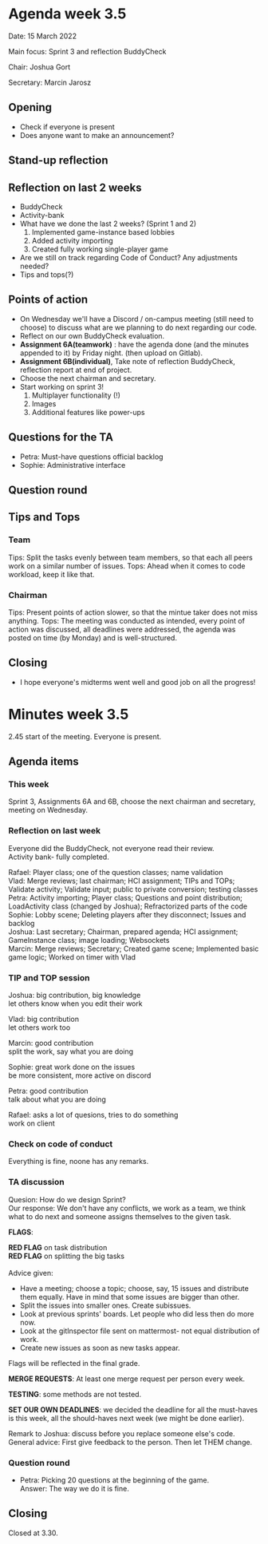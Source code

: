 # Agenda week 3.5

Date: 15 March 2022

Main focus: Sprint 3 and reflection BuddyCheck

Chair: Joshua Gort

Secretary: Marcin Jarosz

## Opening

- Check if everyone is present
- Does anyone want to make an announcement?

## Stand-up reflection

## Reflection on last 2 weeks

- BuddyCheck
- Activity-bank
- What have we done the last 2 weeks? (Sprint 1 and 2)
    1. Implemented game-instance based lobbies
    2. Added activity importing
    3. Created fully working single-player game
- Are we still on track regarding Code of Conduct? Any adjustments needed?
- Tips and tops(?)

## Points of action

- On Wednesday we'll have a Discord / on-campus meeting (still need to choose) to discuss what are we planning to do next regarding our code.
- Reflect on our own BuddyCheck evaluation.
- **Assignment 6A(teamwork)** : have the agenda done (and the minutes appended to it) by Friday night. (then upload on Gitlab).
- **Assignment 6B(individual)**, Take note of reflection BuddyCheck, reflection report at end of project.
- Choose the next chairman and secretary.
- Start working on sprint 3!
    1. Multiplayer functionality (!)
    2. Images
    3. Additional features like power-ups

## Questions for the TA

- Petra: Must-have questions official backlog
- Sophie: Administrative interface

## Question round

## Tips and Tops

### Team

Tips: Split the tasks evenly between team members, so that each all peers work on a similar number of issues. Tops: Ahead when it comes to code
workload, keep it like that.

### Chairman

Tips: Present points of action slower, so that the mintue taker does not miss anything. Tops: The meeting was conducted as intended, every point of
action was discussed, all deadlines were addressed, the agenda was posted on time (by Monday) and is well-structured.

## Closing

- I hope everyone's midterms went well and good job on all the progress!

# Minutes week 3.5

2.45 start of the meeting. Everyone is present.

## Agenda items

### This week

Sprint 3, Assignments 6A and 6B, choose the next chairman and secretary, meeting on Wednesday.

### Reflection on last week

Everyone did the BuddyCheck, not everyone read their review.<br>
Activity bank- fully completed.

Rafael: Player class; one of the question classes; name validation<br>
Vlad: Merge reviews; last chairman; HCI assignment; TIPs and TOPs; Validate activity; Validate input; public to private conversion; testing
classes<br>
Petra: Activity importing; Player class; Questions and point distribution; LoadActivity class (changed by Joshua); Refractorized parts of the code<br>
Sophie: Lobby scene; Deleting players after they disconnect; Issues and backlog<br>
Joshua: Last secretary; Chairman, prepared agenda; HCI assignment; GameInstance class; image loading; Websockets<br>
Marcin: Merge reviews; Secretary; Created game scene; Implemented basic game logic; Worked on timer with Vlad<br>

### TIP and TOP session

Joshua: big contribution, big knowledge<br>
let others know when you edit their work

Vlad: big contribution<br>
let others work too

Marcin: good contribution<br>
split the work, say what you are doing

Sophie: great work done on the issues<br>
be more consistent, more active on discord

Petra:  good contribution<br>
talk about what you are doing

Rafael: asks a lot of quesions, tries to do something<br>
work on client

### Check on code of conduct

Everything is fine, noone has any remarks.

### TA discussion

Quesion: How do we design Sprint?<br>
Our response: We don't have any conflicts, we work as a team, we think what to do next and someone assigns themselves to the given task.

**FLAGS**:

**RED FLAG** on task distribution<br>
**RED FLAG** on splitting the big tasks<br><br>
Advice given:

* Have a meeting; choose a topic; choose, say, 15 issues and distribute them equally. Have in mind that some issues are bigger than other.
* Split the issues into smaller ones. Create subissues.
* Look at previous sprints' boards. Let people who did less then do more now.
* Look at the gitInspector file sent on mattermost- not equal distribution of work.
* Create new issues as soon as new tasks appear.

Flags will be reflected in the final grade.

**MERGE REQUESTS**: At least one merge request per person every week.

**TESTING**: some methods are not tested.

**SET OUR OWN DEADLINES**: we decided the deadline for all the must-haves is this week, all the should-haves next week (we might be done earlier).<br>

Remark to Joshua: discuss before you replace someone else's code.<br>
General advice: First give feedback to the person. Then let THEM change.

### Question round

- Petra: Picking 20 questions at the beginning of the game.<br>
  Answer: The way we do it is fine.

## Closing

Closed at 3.30.